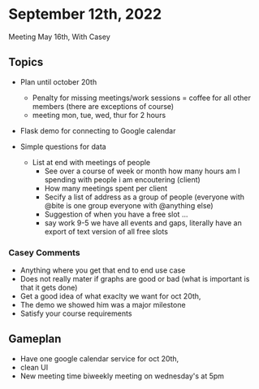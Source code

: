 # September 12th, 2022

Meeting May 16th, With Casey


## Topics
* Plan until october 20th
	- Penalty for missing meetings/work sessions = coffee for all other members (there are exceptions of course)
	- meeting mon, tue, wed, thur for 2 hours
* Flask demo for connecting to Google calendar

* Simple questions for data
	 - List at end with meetings of people
		- See over a course of week or month how many hours am I spending with people i am encoutering (client)
		- How many meetings spent per client
		- Secify a list of address as a group of people (everyone with @bite is one group everyone with @anything else)
		- Suggestion of when you have a free slot ...
		- say work 9-5 we have all events and gaps, literally have an export of text version of all free slots
		
### Casey Comments
- Anything where you get that end to end use case
- Does not really mater if graphs are good or bad (what is important is that it gets done)
- Get a good idea of what exaclty we want for oct 20th,
- The demo we showed him was a major milestone
- Satisfy your course requirements

## Gameplan
- Have one google calendar service for oct 20th,
- clean UI
- New meeting time biweekly meeting on wednesday's at 5pm